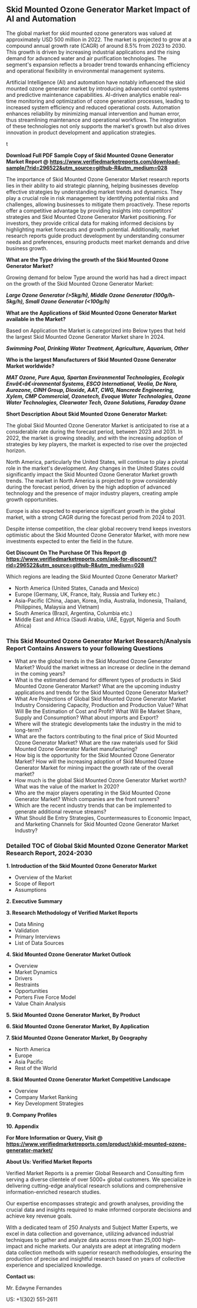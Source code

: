 <h2>Skid Mounted Ozone Generator Market Impact of AI and Automation</h2><p>The global market for skid mounted ozone generators was valued at approximately USD 500 million in 2022. The market is projected to grow at a compound annual growth rate (CAGR) of around 8.5% from 2023 to 2030. This growth is driven by increasing industrial applications and the rising demand for advanced water and air purification technologies. The segment's expansion reflects a broader trend towards enhancing efficiency and operational flexibility in environmental management systems.</p><p>Artificial Intelligence (AI) and automation have notably influenced the skid mounted ozone generator market by introducing advanced control systems and predictive maintenance capabilities. AI-driven analytics enable real-time monitoring and optimization of ozone generation processes, leading to increased system efficiency and reduced operational costs. Automation enhances reliability by minimizing manual intervention and human error, thus streamlining maintenance and operational workflows. The integration of these technologies not only supports the market's growth but also drives innovation in product development and application strategies.</p>t</p><p id="" class=""><strong>Download Full PDF Sample Copy of Skid Mounted Ozone Generator Market Report @ <a href="https://www.verifiedmarketreports.com/download-sample/?rid=296522&utm_source=github-R&utm_medium=028" target="_blank">https://www.verifiedmarketreports.com/download-sample/?rid=296522&utm_source=github-R&utm_medium=028</a></strong></p><p>The importance of&nbsp;Skid Mounted Ozone Generator Market research reports lies in their ability to aid strategic planning, helping businesses develop effective strategies by understanding market trends and dynamics. They play a crucial role in risk management by identifying potential risks and challenges, allowing businesses to mitigate them proactively. These reports offer a competitive advantage by providing insights into competitors' strategies and Skid Mounted Ozone Generator Market positioning. For investors, they provide critical data for making informed decisions by highlighting market forecasts and growth potential. Additionally, market research reports guide product development by understanding consumer needs and preferences, ensuring products meet market demands and drive business growth.</p><p><strong>What are the&nbsp;Type driving the growth of the Skid Mounted Ozone Generator Market?</strong></p><p id="" class="">Growing demand for below Type around the world has had a direct impact on the growth of the Skid Mounted Ozone Generator Market:</p><em><strong>Large Ozone Generator (>5kg/h), Middle Ozone Generator (100g/h-5kg/h), Small Ozone Generator (<100g/h)</strong></em></p><strong>What are the&nbsp;Applications&nbsp;of Skid Mounted Ozone Generator Market available in the Market?</strong></p><p id="" class="">Based on Application the Market is categorized into Below types that held the largest Skid Mounted Ozone Generator Market share In 2024.</p><em><strong>Swimming Pool, Drinking Water Treatment, Agriculture, Aquarium, Other</strong></em></p><strong>Who is the largest Manufacturers of Skid Mounted Ozone Generator Market worldwide?</strong></p><p><em><strong>MAT Ozone, Pure Aqua, Spartan Environmental Technologies, Ecologix Envâ€‹â€‹ironmental Systems, ESCO International, Veolia, De Nora, Aurozone, CINH Group, Dioxide, AAT, CWG, Nancrede Engineering, Xylem, CMP Commercial, Ozonetech, Evoque Water Technologies, Ozone Water Technologies, Clearwater Tech, Ozone Solutions, Faraday Ozone</strong></em></p><p id="" class=""><strong>Short Description About Skid Mounted Ozone Generator Market:</strong></p><p>The global Skid Mounted Ozone Generator Market is anticipated to rise at a considerable rate during the forecast period, between 2023 and 2031. In 2022, the market is growing steadily, and with the increasing adoption of strategies by key players, the market is expected to rise over the projected horizon.</p><p>North America, particularly the United States, will continue to play a pivotal role in the market's development. Any changes in the United States could significantly impact the Skid Mounted Ozone Generator Market growth trends. The market in North America is projected to grow considerably during the forecast period, driven by the high adoption of advanced technology and the presence of major industry players, creating ample growth opportunities.</p><p>Europe is also expected to experience significant growth in the global market, with a strong CAGR during the forecast period from 2024 to 2031.</p><p>Despite intense competition, the clear global recovery trend keeps investors optimistic about the Skid Mounted Ozone Generator Market, with more new investments expected to enter the field in the future.</p><p id="" class=""><strong>Get Discount On The Purchase Of This Report @ <a href="https://www.verifiedmarketreports.com/ask-for-discount/?rid=296522&utm_source=github-R&utm_medium=028" target="_blank">https://www.verifiedmarketreports.com/ask-for-discount/?rid=296522&utm_source=github-R&utm_medium=028</a></strong></p>Which regions are leading the Skid Mounted Ozone Generator Market?</p><ul><li>North America (United States, Canada and Mexico)</li><li>Europe (Germany, UK, France, Italy, Russia and Turkey etc.)</li><li>Asia-Pacific (China, Japan, Korea, India, Australia, Indonesia, Thailand, Philippines, Malaysia and Vietnam)</li><li>South America (Brazil, Argentina, Columbia etc.)</li><li>Middle East and Africa (Saudi Arabia, UAE, Egypt, Nigeria and South Africa)</li></ul><h3 id="" class="">This Skid Mounted Ozone Generator Market Research/Analysis Report Contains Answers to your following Questions</h3><ul><li>What are the global trends in the Skid Mounted Ozone Generator Market? Would the market witness an increase or decline in the demand in the coming years?</li><li>What is the estimated demand for different types of products in Skid Mounted Ozone Generator Market? What are the upcoming industry applications and trends for the Skid Mounted Ozone Generator Market?</li><li>What Are Projections of Global Skid Mounted Ozone Generator Market Industry Considering Capacity, Production and Production Value? What Will Be the Estimation of Cost and Profit? What Will Be Market Share, Supply and Consumption? What about imports and Export?</li><li>Where will the strategic developments take the industry in the mid to long-term?</li><li>What are the factors contributing to the final price of Skid Mounted Ozone Generator Market? What are the raw materials used for Skid Mounted Ozone Generator Market manufacturing?</li><li>How big is the opportunity for the Skid Mounted Ozone Generator Market? How will the increasing adoption of Skid Mounted Ozone Generator Market for mining impact the growth rate of the overall market?</li><li>How much is the global Skid Mounted Ozone Generator Market worth? What was the value of the market In 2020?</li><li>Who are the major players operating in the Skid Mounted Ozone Generator Market? Which companies are the front runners?</li><li>Which are the recent industry trends that can be implemented to generate additional revenue streams?</li><li>What Should Be Entry Strategies, Countermeasures to Economic Impact, and Marketing Channels for Skid Mounted Ozone Generator Market Industry?</li></ul><h3 id="" class="">Detailed TOC of Global Skid Mounted Ozone Generator Market Research Report, 2024-2030</h3><p id="" class=""><strong>1. Introduction of the Skid Mounted Ozone Generator Market</strong></p><ul><li>Overview of the Market</li><li>Scope of Report</li><li>Assumptions</li></ul><p id="" class=""><strong>2. Executive Summary</strong></p><p id="" class=""><strong>3. Research Methodology of Verified Market Reports</strong></p><ul><li>Data Mining</li><li>Validation</li><li>Primary Interviews</li><li>List of Data Sources</li></ul><p id="" class=""><strong>4. Skid Mounted Ozone Generator Market Outlook</strong></p><ul><li>Overview</li><li>Market Dynamics</li><li>Drivers</li><li>Restraints</li><li>Opportunities</li><li>Porters Five Force Model</li><li>Value Chain Analysis</li></ul><p id="" class=""><strong>5. Skid Mounted Ozone Generator Market, By Product</strong></p><p id="" class=""><strong>6. Skid Mounted Ozone Generator Market, By Application</strong></p><p id="" class=""><strong>7. Skid Mounted Ozone Generator Market, By Geography</strong></p><ul><li>North America</li><li>Europe</li><li>Asia Pacific</li><li>Rest of the World</li></ul><p id="" class=""><strong>8. Skid Mounted Ozone Generator Market Competitive Landscape</strong></p><ul><li>Overview</li><li>Company Market Ranking</li><li>Key Development Strategies</li></ul><p id="" class=""><strong>9. Company Profiles</strong></p><p id="" class=""><strong>10. Appendix</strong></p><p id="" class=""><strong>For More Information or Query, Visit @ <a href="https://www.verifiedmarketreports.com/product/skid-mounted-ozone-generator-market/" target="_blank">https://www.verifiedmarketreports.com/product/skid-mounted-ozone-generator-market/</a></strong></p><p id="" class=""><strong>About Us: Verified Market Reports</strong></p><p id="" class="">Verified Market Reports is a premier Global Research and Consulting firm serving a diverse clientele of over 5000+ global customers. We specialize in delivering cutting-edge analytical research solutions and comprehensive information-enriched research studies.</p><p id="" class="">Our expertise encompasses strategic and growth analyses, providing the crucial data and insights required to make informed corporate decisions and achieve key revenue goals.</p><p id="" class="">With a dedicated team of 250 Analysts and Subject Matter Experts, we excel in data collection and governance, utilizing advanced industrial techniques to gather and analyze data across more than 25,000 high-impact and niche markets. Our analysts are adept at integrating modern data collection methods with superior research methodologies, ensuring the production of precise and insightful research based on years of collective experience and specialized knowledge.</p><p id="" class=""><strong>Contact us:</strong></p><p id="" class="">Mr. Edwyne Fernandes</p><p id="" class="">US: +1(302) 551-2611</p>